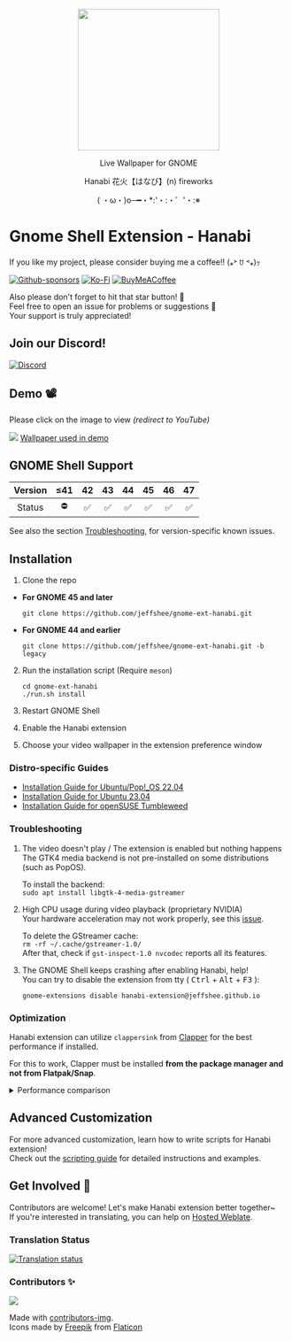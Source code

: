 <p align="center"><img src="https://raw.githubusercontent.com/jeffshee/gnome-ext-hanabi/master/res/sparkler.svg" width="256"></p>

<p align="center">Live Wallpaper for GNOME</p>  
<p align="center">Hanabi 花火【はなび】(n) fireworks</p>
<p align="center">( ・ω・)o─━・*:'・:・゜'・:※</p>

# Gnome Shell Extension - Hanabi

If you like my project, please consider buying me a coffee!! (⁎˃ ꇴ ˂⁎)ｯ

[![Github-sponsors](https://img.shields.io/badge/sponsor-30363D?style=for-the-badge&logo=GitHub-Sponsors&logoColor=#EA4AAA)](https://github.com/sponsors/jeffshee)
[![Ko-Fi](https://img.shields.io/badge/Ko--fi-F16061?style=for-the-badge&logo=ko-fi&logoColor=white)](https://ko-fi.com/jeffshee)
[![BuyMeACoffee](https://img.shields.io/badge/Buy%20Me%20a%20Coffee-ffdd00?style=for-the-badge&logo=buy-me-a-coffee&logoColor=black)](https://buymeacoffee.com/jeffshee)

Also please don't forget to hit that star button! 🌟  
Feel free to open an issue for problems or suggestions 🤗  
Your support is truly appreciated!

## Join our Discord!

[![Discord](https://img.shields.io/badge/Discord-%235865F2.svg?style=for-the-badge&logo=discord&logoColor=white)](https://discord.gg/mP7yg4gX7g)

## Demo 📽️

Please click on the image to view <i>(redirect to YouTube)</i>

[![](https://i3.ytimg.com/vi/BWjXl4h9_BA/maxresdefault.jpg)](https://www.youtube.com/watch?v=BWjXl4h9_BA)
[Wallpaper used in demo](https://www.youtube.com/watch?v=2pBj0RKN3Y8)

## GNOME Shell Support

| Version | ≤41 | 42  | 43  | 44  | 45  | 46  | 47  |
| :-----: | :-: | :-: | :-: | :-: | :-: | :-: | :-: |
| Status  | ⛔  | ✅  | ✅  | ✅  | ✅  | ✅  | ✅  |

See also the section [Troubleshooting](#troubleshooting), for version-specific known issues.

## Installation

1. Clone the repo

<!-- -   **For GNOME 47 (experimental)**

    ```
    git clone https://github.com/jeffshee/gnome-ext-hanabi.git -b gnome-47
    ```

    See also: https://github.com/jeffshee/gnome-ext-hanabi/issues/146 -->

-   **For GNOME 45 and later**
    ```
    git clone https://github.com/jeffshee/gnome-ext-hanabi.git
    ```
-   **For GNOME 44 and earlier**
    ```
    git clone https://github.com/jeffshee/gnome-ext-hanabi.git -b legacy
    ```

2. Run the installation script (Require `meson`)

    ```
    cd gnome-ext-hanabi
    ./run.sh install
    ```

3. Restart GNOME Shell
4. Enable the Hanabi extension
5. Choose your video wallpaper in the extension preference window

### Distro-specific Guides

-   [Installation Guide for Ubuntu/Pop!\_OS 22.04](docs/ubuntu-22-04.md)
-   [Installation Guide for Ubuntu 23.04](docs/ubuntu-23-04.md)
-   [Installation Guide for openSUSE Tumbleweed](docs/opensuse-tumbleweed.md)

### Troubleshooting

1. The video doesn't play / The extension is enabled but nothing happens  
   The GTK4 media backend is not pre-installed on some distributions (such as PopOS).

    To install the backend:  
     `sudo apt install libgtk-4-media-gstreamer`

2. High CPU usage during video playback (proprietary NVIDIA)  
   Your hardware acceleration may not work properly, see this [issue](https://gitlab.freedesktop.org/gstreamer/gst-plugins-bad/-/issues/1478).

    To delete the GStreamer cache:  
     `rm -rf ~/.cache/gstreamer-1.0/`  
     After that, check if `gst-inspect-1.0 nvcodec` reports all its features.

3. The GNOME Shell keeps crashing after enabling Hanabi, help!  
   You can try to disable the extension from tty ( <kbd>Ctrl</kbd> + <kbd>Alt</kbd> + <kbd>F3</kbd> ):
    ```
    gnome-extensions disable hanabi-extension@jeffshee.github.io
    ```

### Optimization

Hanabi extension can utilize `clappersink` from [Clapper](https://github.com/Rafostar/clapper) for the best performance if installed.

For this to work, Clapper must be installed **from the package manager and not from Flatpak/Snap**.

<details>
  <summary>Performance comparison</summary>

-   With `clappersink`
    ![](https://user-images.githubusercontent.com/25530920/190872365-f1cefa30-6e11-40e4-bf99-1b79c3790d6b.png)

-   Without `clappersink` (Using `Gtk.MediaFile` as default fallback)
    ![](https://user-images.githubusercontent.com/25530920/190872366-7fce5703-2310-4c68-81c7-f17a8a15019f.png)

</details>

## Advanced Customization

For more advanced customization, learn how to write scripts for Hanabi extension!  
Check out the [scripting guide](docs/scripting.md) for detailed instructions and examples.

## Get Involved 🚀

Contributors are welcome! Let's make Hanabi extension better together~  
If you're interested in translating, you can help on [Hosted Weblate](https://hosted.weblate.org/projects/gnome-ext-hanabi/gnome-ext-hanabi/).

### Translation Status

[![Translation status](https://hosted.weblate.org/widget/gnome-ext-hanabi/gnome-ext-hanabi/multi-auto.svg)](https://hosted.weblate.org/engage/gnome-ext-hanabi/)

### Contributors ✨

<a href="https://github.com/jeffshee/gnome-ext-hanabi/graphs/contributors">
  <img src="https://contrib.rocks/image?repo=jeffshee/gnome-ext-hanabi" />
</a>

Made with [contributors-img](https://contrib.rocks).  
Icons made by [Freepik](http://www.freepik.com/) from [Flaticon](https://www.flaticon.com)
